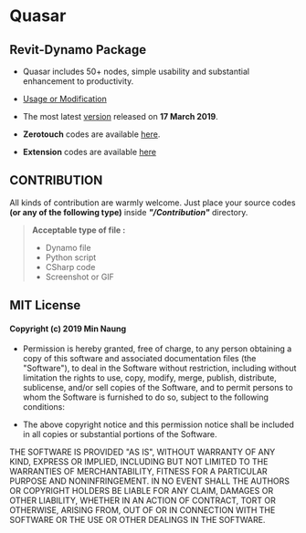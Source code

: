 # Quasar
## Revit-Dynamo Package 

- Quasar includes 50+ nodes, simple usability and substantial enhancement to productivity.

- [Usage or Modification](https://twentytwo.space/2018/04/01/quasar)

- The most latest [version](https://github.com/mgjean/quasar/tree/master/Quasar%20v2.0.102) released on __17 March 2019__.

- __Zerotouch__ codes are available [here](https://github.com/mgjean/quasar/tree/master/Quasar-ZTD).

- __Extension__ codes are available [here](https://github.com/mgjean/quasar/tree/master/QuasarExtension)



## CONTRIBUTION
All kinds of contribution are warmly welcome. 
Just place your source codes **(or any of the following type)** inside **_"/Contribution"_** directory. 

> **Acceptable type of file :**
> - Dynamo file
> - Python script
> - CSharp code
> - Screenshot or GIF


## MIT License
#### Copyright (c) 2019 Min Naung

- Permission is hereby granted, free of charge, to any person obtaining a copy
of this software and associated documentation files (the "Software"), to deal
in the Software without restriction, including without limitation the rights
to use, copy, modify, merge, publish, distribute, sublicense, and/or sell
copies of the Software, and to permit persons to whom the Software is
furnished to do so, subject to the following conditions:

- The above copyright notice and this permission notice shall be included in all
copies or substantial portions of the Software.

 THE SOFTWARE IS PROVIDED "AS IS", WITHOUT WARRANTY OF ANY KIND, EXPRESS OR
IMPLIED, INCLUDING BUT NOT LIMITED TO THE WARRANTIES OF MERCHANTABILITY,
FITNESS FOR A PARTICULAR PURPOSE AND NONINFRINGEMENT. IN NO EVENT SHALL THE
AUTHORS OR COPYRIGHT HOLDERS BE LIABLE FOR ANY CLAIM, DAMAGES OR OTHER
LIABILITY, WHETHER IN AN ACTION OF CONTRACT, TORT OR OTHERWISE, ARISING FROM,
OUT OF OR IN CONNECTION WITH THE SOFTWARE OR THE USE OR OTHER DEALINGS IN THE
SOFTWARE.
